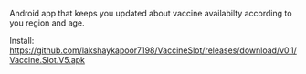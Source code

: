 Android app that keeps you updated about vaccine availabilty according to you region and age.

Install: https://github.com/lakshaykapoor7198/VaccineSlot/releases/download/v0.1/Vaccine.Slot.V5.apk
